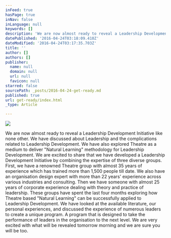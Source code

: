 ```yaml
---
inFeed: true
hasPage: true
inNav: false
inLanguage: null
keywords: []
description: 'We are now almost ready to reveal a Leadership Development Initiative like none other. We have discussed about Leadership and the complications related to Leadership Development. We have also explored Theatre as a medium to deliver “Natural Learning” methodology for Leadership Development. We are excited to share that we have developed a Leadership Development Initiative by combining the expertise of three diverse groups. First, we have a renowned Theatre group with almost 35 years of experience which has trained more than 1,500 people till date. We also have an organisation design expert with more than 22 years’ experience across various industries and consulting. Then we have someone with almost 25 years of corporate experience dealing with theory and practice of leadership. These groups have spent the last four months exploring how Theatre based “Natural Learning” can be successfully applied to Leadership Development. We have looked at the available literature, our personal experiences, and discussed the experience of numerous leaders to create a unique program. A program that is designed to take the performance of leaders in the organisation to the next level. We are very excited with what will be revealed tomorrow morning and we are sure you will be too.'
datePublished: '2016-04-24T03:18:09.410Z'
dateModified: '2016-04-24T03:17:35.703Z'
title: ''
author: []
authors: []
publisher:
  name: null
  domain: null
  url: null
  favicon: null
starred: false
sourcePath: _posts/2016-04-24-get-ready.md
published: true
url: get-ready/index.html
_type: Article

---
```

![](https://the-grid-user-content.s3-us-west-2.amazonaws.com/2dc71dd3-1ee4-4dce-b93f-ac3634c5bb3a.jpg)

We are now almost ready to reveal a Leadership Development Initiative like none other. We have discussed about Leadership and the complications related to Leadership Development. We have also explored Theatre as a medium to deliver "Natural Learning" methodology for Leadership Development. We are excited to share that we have developed a Leadership Development Initiative by combining the expertise of three diverse groups. First, we have a renowned Theatre group with almost 35 years of experience which has trained more than 1,500 people till date. We also have an organisation design expert with more than 22 years' experience across various industries and consulting. Then we have someone with almost 25 years of corporate experience dealing with theory and practice of leadership. These groups have spent the last four months exploring how Theatre based "Natural Learning" can be successfully applied to Leadership Development. We have looked at the available literature, our personal experiences, and discussed the experience of numerous leaders to create a unique program. A program that is designed to take the performance of leaders in the organisation to the next level. We are very excited with what will be revealed tomorrow morning and we are sure you will be too.